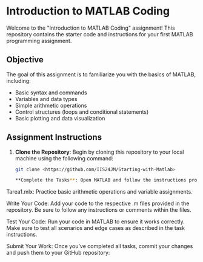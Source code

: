 # Introduction to MATLAB Coding

Welcome to the "Introduction to MATLAB Coding" assignment! This repository contains the starter code and instructions for your first MATLAB programming assignment.

## Objective

The goal of this assignment is to familiarize you with the basics of MATLAB, including:

- Basic syntax and commands
- Variables and data types
- Simple arithmetic operations
- Control structures (loops and conditional statements)
- Basic plotting and data visualization

## Assignment Instructions

1. **Clone the Repository**: Begin by cloning this repository to your local machine using the following command:
   ```bash
   git clone <https://github.com/IIS24JM/Starting-with-Matlab>

   **Complete the Tasks**: Open MATLAB and follow the instructions provided in each of the .m files. The assignment is divided into several tasks, each focusing on a different aspect of MATLAB programming:

Tarea1.mlx: Practice basic arithmetic operations and variable assignments.

Write Your Code: Add your code to the respective .m files provided in the repository. Be sure to follow any instructions or comments within the files.

Test Your Code: Run your code in MATLAB to ensure it works correctly. Make sure to test all scenarios and edge cases as described in the task instructions.

Submit Your Work: Once you’ve completed all tasks, commit your changes and push them to your GitHub repository:
